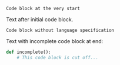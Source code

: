 ```
Code block at the very start
```

Text after initial code block.

```no-language
Code block without language specification
```

Text with incomplete code block at end:

```python
def incomplete():
    # This code block is cut off...